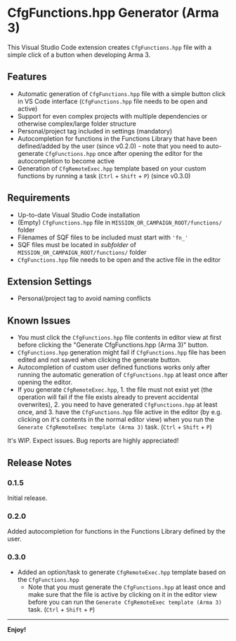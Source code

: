 # CfgFunctions.hpp Generator (Arma 3)

This Visual Studio Code extension creates `CfgFunctions.hpp` file with a simple click of a button when developing Arma 3.

## Features

* Automatic generation of `CfgFunctions.hpp` file with a simple button click in VS Code interface (`CfgFunctions.hpp` file needs to be open and active)
* Support for even complex projects with multiple dependencies or otherwise complex/large folder structure
* Personal/project tag included in settings (mandatory)
* Autocompletion for functions in the Functions Library that have been defined/added by the user (since v0.2.0) - note that you need to auto-generate `CfgFunctions.hpp` once after opening the editor for the autocompletion to become active
* Generation of `CfgRemoteExec.hpp` template based on your custom functions by running a task (`Ctrl` + `Shift` + `P`) (since v0.3.0)

## Requirements

* Up-to-date Visual Studio Code installation
* (Empty) `CfgFunctions.hpp` file in `MISSION_OR_CAMPAIGN_ROOT/functions/` folder
* Filenames of SQF files to be included must start with `'fn_'`
* SQF files must be located in _subfolder_ of `MISSION_OR_CAMPAIGN_ROOT/functions/` folder
* `CfgFunctions.hpp` file needs to be open and the active file in the editor

## Extension Settings

* Personal/project tag to avoid naming conflicts

## Known Issues

* You must click the `CfgFunctions.hpp` file contents in editor view at first before clicking the "Generate CfgFunctions.hpp (Arma 3)" button.
* `CfgFunctions.hpp` generation might fail if `CfgFunctions.hpp` file has been edited and not saved when clicking the generate button.
* Autocompletion of custom user defined functions works only after running the automatic generation of `CfgFunctions.hpp` at least once after opening the editor.
* If you generate `CfgRemoteExec.hpp`, 1. the file must not exist yet (the operation will fail if the file exists already to prevent accidental overwrites), 2. you need to have generated `CfgFunctions.hpp` at least once, and 3. have the `CfgFunctions.hpp` file active in the editor (by e.g. clicking on it's contents in the normal editor view) when you run the `Generate CfgRemoteExec template (Arma 3)` task. (`Ctrl` + `Shift` + `P`)

It's WIP. Expect issues. Bug reports are highly appreciated!

## Release Notes

### 0.1.5

Initial release.

### 0.2.0

Added autocompletion for functions in the Functions Library defined by the user.

### 0.3.0

- Added an option/task to generate `CfgRemoteExec.hpp` template based on the `CfgFunctions.hpp`
  - Note that you must generate the `CfgFunctions.hpp` at least once and make sure that the file is active by clicking on it in the editor view before you can run the `Generate CfgRemoteExec template (Arma 3)` task. (`Ctrl` + `Shift` + `P`)

---

**Enjoy!**

